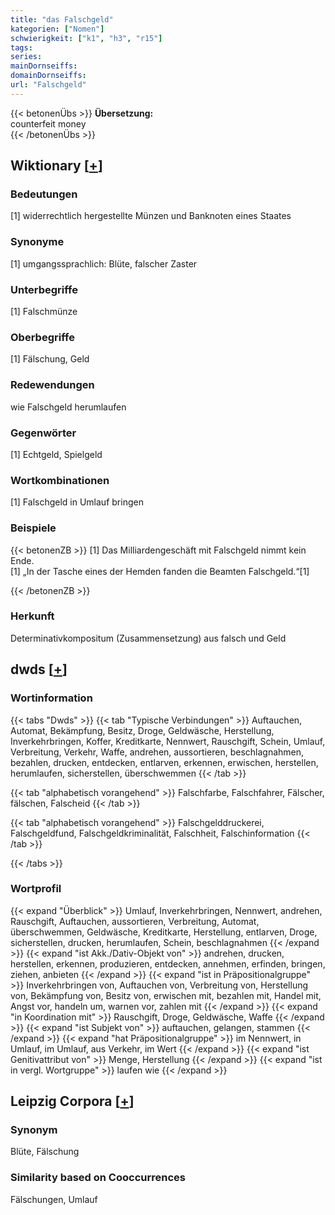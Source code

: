 ```yaml
---
title: "das Falschgeld"
kategorien: ["Nomen"]
schwierigkeit: ["k1", "h3", "r15"]
tags:
series:
mainDornseiffs:
domainDornseiffs:
url: "Falschgeld"
---
```


{{< betonenÜbs >}}
**Übersetzung:**  
counterfeit money  
{{< /betonenÜbs >}}

## Wiktionary [[+](https://de.wiktionary.org/wiki/Falschgeld)]

### Bedeutungen
[1] widerrechtlich hergestellte Münzen und Banknoten eines Staates  

### Synonyme
[1] umgangssprachlich: Blüte, falscher Zaster  

### Unterbegriffe
[1] Falschmünze  

### Oberbegriffe
[1] Fälschung, Geld  

### Redewendungen
wie Falschgeld herumlaufen  

### Gegenwörter
[1] Echtgeld, Spielgeld  

### Wortkombinationen
[1] Falschgeld in Umlauf bringen  

### Beispiele
{{< betonenZB >}}
[1] Das Milliardengeschäft mit Falschgeld nimmt kein Ende.  
[1] „In der Tasche eines der Hemden fanden die Beamten Falschgeld.“[1]  

{{< /betonenZB >}}
### Herkunft
Determinativkompositum (Zusammensetzung) aus falsch und Geld  



## dwds [[+](https://www.dwds.de/wb/Falschgeld)]

### Wortinformation
{{< tabs "Dwds" >}}
{{< tab "Typische Verbindungen" >}}
Auftauchen, Automat, Bekämpfung, Besitz, Droge, Geldwäsche, Herstellung, Inverkehrbringen, Koffer, Kreditkarte, Nennwert, Rauschgift, Schein, Umlauf, Verbreitung, Verkehr, Waffe, andrehen, aussortieren, beschlagnahmen, bezahlen, drucken, entdecken, entlarven, erkennen, erwischen, herstellen, herumlaufen, sicherstellen, überschwemmen
{{< /tab >}}

{{< tab "alphabetisch vorangehend" >}}
Falschfarbe, Falschfahrer, Fälscher, fälschen, Falscheid
{{< /tab >}}

{{< tab "alphabetisch vorangehend" >}}
Falschgelddruckerei, Falschgeldfund, Falschgeldkriminalität, Falschheit, Falschinformation
{{< /tab >}}

{{< /tabs >}}

### Wortprofil
{{< expand "Überblick" >}} Umlauf, Inverkehrbringen, Nennwert, andrehen, Rauschgift, Auftauchen, aussortieren, Verbreitung, Automat, überschwemmen, Geldwäsche, Kreditkarte, Herstellung, entlarven, Droge, sicherstellen, drucken, herumlaufen, Schein, beschlagnahmen {{< /expand >}}
{{< expand "ist Akk./Dativ-Objekt von" >}} andrehen, drucken, herstellen, erkennen, produzieren, entdecken, annehmen, erfinden, bringen, ziehen, anbieten {{< /expand >}}
{{< expand "ist in Präpositionalgruppe" >}} Inverkehrbringen von, Auftauchen von, Verbreitung von, Herstellung von, Bekämpfung von, Besitz von, erwischen mit, bezahlen mit, Handel mit, Angst vor, handeln um, warnen vor, zahlen mit {{< /expand >}}
{{< expand "in Koordination mit" >}} Rauschgift, Droge, Geldwäsche, Waffe {{< /expand >}}
{{< expand "ist Subjekt von" >}} auftauchen, gelangen, stammen {{< /expand >}}
{{< expand "hat Präpositionalgruppe" >}} im Nennwert, in Umlauf, im Umlauf, aus Verkehr, im Wert {{< /expand >}}
{{< expand "ist Genitivattribut von" >}} Menge, Herstellung {{< /expand >}}
{{< expand "ist in vergl. Wortgruppe" >}} laufen wie {{< /expand >}}

## Leipzig Corpora [[+](https://corpora.uni-leipzig.de/en/res?word=Falschgeld&corpusId=deu_newscrawl-public_2018)]


### Synonym
Blüte, Fälschung


### Similarity based on Cooccurrences
Fälschungen, Umlauf

